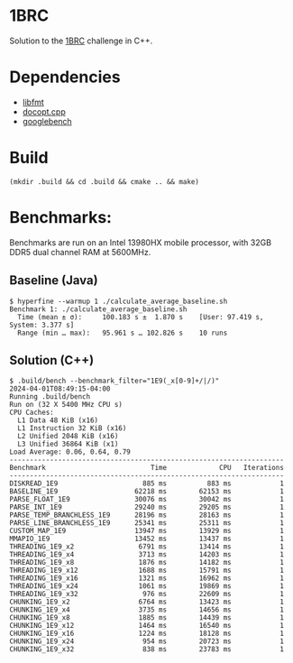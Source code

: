 # 1BRC

Solution to the [1BRC](https://github.com/gunnarmorling/1brc) challenge in C++.

# Dependencies

- [libfmt](https://fmt.dev)
- [docopt.cpp](https://github.com/docopt/docopt.cpp)
- [googlebench](https://github.com/google/benchmark)

# Build

`(mkdir .build && cd .build && cmake .. && make)`

# Benchmarks:

Benchmarks are run on an Intel 13980HX mobile processor, with 32GB DDR5 dual channel RAM at 5600MHz.

## Baseline (Java)

```
$ hyperfine --warmup 1 ./calculate_average_baseline.sh
Benchmark 1: ./calculate_average_baseline.sh
  Time (mean ± σ):     100.183 s ±  1.870 s    [User: 97.419 s, System: 3.377 s]
  Range (min … max):   95.961 s … 102.826 s    10 runs
```

## Solution (C++)

```
$ .build/bench --benchmark_filter="1E9(_x[0-9]+/|/)"
2024-04-01T08:49:15-04:00
Running .build/bench
Run on (32 X 5400 MHz CPU s)
CPU Caches:
  L1 Data 48 KiB (x16)
  L1 Instruction 32 KiB (x16)
  L2 Unified 2048 KiB (x16)
  L3 Unified 36864 KiB (x1)
Load Average: 0.06, 0.64, 0.79
--------------------------------------------------------------------
Benchmark                          Time             CPU   Iterations
--------------------------------------------------------------------
DISKREAD_1E9                     885 ms          883 ms            1
BASELINE_1E9                   62218 ms        62153 ms            1
PARSE_FLOAT_1E9                30076 ms        30042 ms            1
PARSE_INT_1E9                  29240 ms        29205 ms            1
PARSE_TEMP_BRANCHLESS_1E9      28196 ms        28163 ms            1
PARSE_LINE_BRANCHLESS_1E9      25341 ms        25311 ms            1
CUSTOM_MAP_1E9                 13947 ms        13929 ms            1
MMAPIO_1E9                     13452 ms        13437 ms            1
THREADING_1E9_x2                6791 ms        13414 ms            1
THREADING_1E9_x4                3713 ms        14203 ms            1
THREADING_1E9_x8                1876 ms        14182 ms            1
THREADING_1E9_x12               1688 ms        15791 ms            1
THREADING_1E9_x16               1321 ms        16962 ms            1
THREADING_1E9_x24               1061 ms        19869 ms            1
THREADING_1E9_x32                976 ms        22609 ms            1
CHUNKING_1E9_x2                 6764 ms        13423 ms            1
CHUNKING_1E9_x4                 3735 ms        14656 ms            1
CHUNKING_1E9_x8                 1885 ms        14439 ms            1
CHUNKING_1E9_x12                1464 ms        16540 ms            1
CHUNKING_1E9_x16                1224 ms        18128 ms            1
CHUNKING_1E9_x24                 954 ms        20723 ms            1
CHUNKING_1E9_x32                 838 ms        23783 ms            1
```

